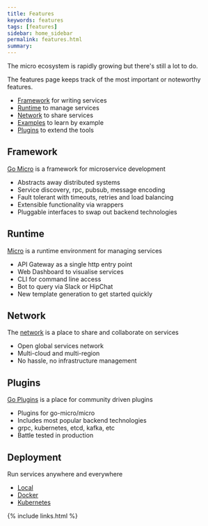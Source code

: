 ```yaml
---
title: Features
keywords: features
tags: [features]
sidebar: home_sidebar
permalink: features.html
summary: 
---
```


The micro ecosystem is rapidly growing but there's still a lot to do.

The features page keeps track of the most important or noteworthy features.

- [Framework](https://github.com/micro/go-micro) for writing services
- [Runtime](https://github.com/micro/micro) to manage services
- [Network](https://micro.mu/docs/network.html) to share services
- [Examples](https://github.com/micro/examples) to learn by example
- [Plugins](https://github.com/micro/go-plugins) to extend the tools

## Framework

[Go Micro](https://github.com/micro/go-micro) is a framework for microservice development

* Abstracts away distributed systems
* Service discovery, rpc, pubsub, message encoding
* Fault tolerant with timeouts, retries and load balancing
* Extensible functionality via wrappers
* Pluggable interfaces to swap out backend technologies


## Runtime

[Micro](https://github.com/micro/micro) is a runtime environment for managing services

* API Gateway as a single http entry point
* Web Dashboard to visualise services
* CLI for command line access
* Bot to query via Slack or HipChat
* New template generation to get started quickly

## Network

The [network](https://micro.mu/docs/network.html) is a place to share and collaborate on services

* Open global services network
* Multi-cloud and multi-region
* No hassle, no infrastructure management

## Plugins

[Go Plugins](https://github.com/micro/go-plugins) is a place for community driven plugins

* Plugins for go-micro/micro
* Includes most popular backend technologies
* grpc, kubernetes, etcd, kafka, etc
* Battle tested in production

## Deployment

Run services anywhere and everywhere

* [Local](https://micro.mu/docs/deploy-local.html)
* [Docker](https://micro.mu/docs/deploy-docker.html)
* [Kubernetes](https://micro.mu/docs/deploy-kubernetes.html)


{% include links.html %}
